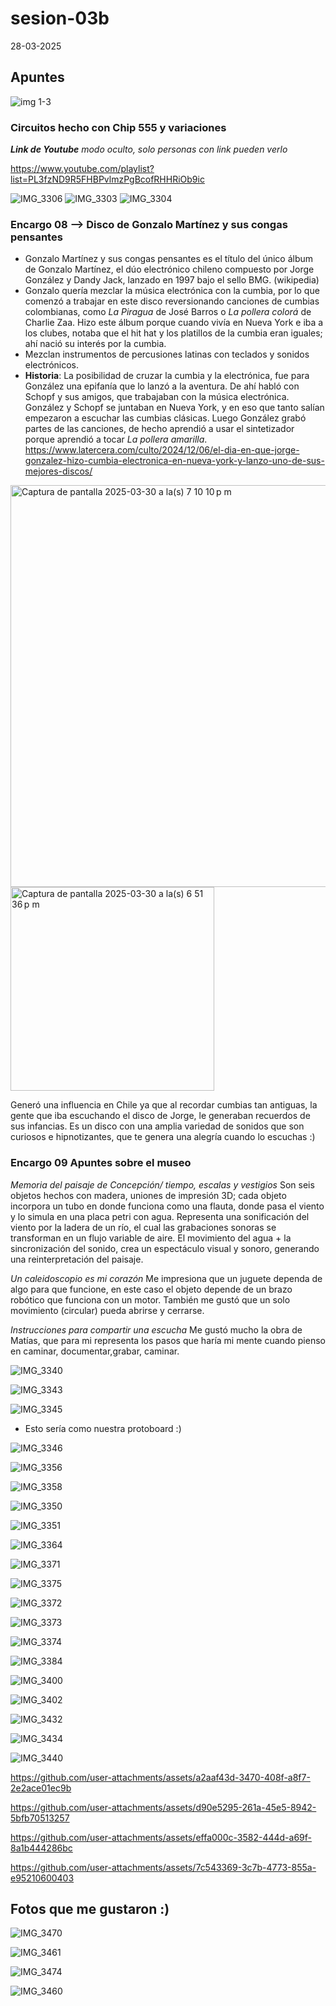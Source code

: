 # sesion-03b
28-03-2025

## Apuntes

![img 1-3](https://github.com/user-attachments/assets/1c086b83-81c5-4ff5-80bd-5a5bdbad1456)

### Circuitos hecho con Chip 555 y variaciones
***Link de Youtube*** _modo oculto, solo personas con link pueden verlo_

<https://www.youtube.com/playlist?list=PL3fzND9R5FHBPvlmzPgBcofRHHRiOb9ic>


![IMG_3306](https://github.com/user-attachments/assets/47e50ace-2ae1-44ec-8fd8-4a8a2ac461c1)
![IMG_3303](https://github.com/user-attachments/assets/71089036-7fd4-46fb-a4f9-718dc8b1043e)
![IMG_3304](https://github.com/user-attachments/assets/90f02657-46aa-4dd2-96e2-4c3f379af738)

### Encargo 08 --> Disco de Gonzalo Martínez y sus congas pensantes

* Gonzalo Martínez y sus congas pensantes es el título del único álbum de Gonzalo Martínez, el dúo electrónico chileno compuesto por Jorge González y Dandy Jack, lanzado en 1997 bajo el sello BMG. (wikipedia)
* Gonzalo quería mezclar la música electrónica con la cumbia, por lo que comenzó a trabajar en este disco reversionando canciones de cumbias colombianas, como _La Piragua_ de José Barros o _La pollera colorá_ de Charlie Zaa. Hizo este álbum porque cuando vivía en Nueva York e iba a los clubes, notaba que el hit hat y los platillos de la cumbia eran iguales; ahí nació su interés por la cumbia.
* Mezclan instrumentos de percusiones latinas con teclados y sonidos electrónicos.
* **Historia**: La posibilidad de cruzar la cumbia y la electrónica, fue para González una epifanía que lo lanzó a la aventura. De ahí habló con Schopf y sus amigos, que trabajaban con la música electrónica. González y Schopf se juntaban en Nueva York, y en eso que tanto salían empezaron a escuchar las cumbias clásicas. Luego González grabó partes de las canciones, de hecho aprendió a usar el sintetizador porque aprendió a tocar _La pollera amarilla_.
<https://www.latercera.com/culto/2024/12/06/el-dia-en-que-jorge-gonzalez-hizo-cumbia-electronica-en-nueva-york-y-lanzo-uno-de-sus-mejores-discos/>

<img width="643" alt="Captura de pantalla 2025-03-30 a la(s) 7 10 10 p m" src="https://github.com/user-attachments/assets/0b783060-a601-45f0-b4bc-fcd469fbc42d" />
<img width="326" alt="Captura de pantalla 2025-03-30 a la(s) 6 51 36 p m" src="https://github.com/user-attachments/assets/14e41adb-d22f-4a52-8968-c1ef985abbaa" />

Generó una influencia en Chile ya que al recordar cumbias tan antiguas, la gente que iba escuchando el disco de Jorge, le generaban recuerdos de sus infancias. Es un disco con una amplia variedad de sonidos que son curiosos e hipnotizantes, que te genera una alegría cuando lo escuchas :)

### Encargo 09 Apuntes sobre el museo

_Memoria del paisaje de Concepción/ tiempo, escalas y vestigios_ Son seis objetos hechos con madera, uniones de impresión 3D; cada objeto incorpora un tubo en donde funciona como una flauta, donde pasa el viento y lo simula en una placa petri con agua. Representa una sonificación del viento por la ladera de un río, el cual las grabaciones sonoras se transforman en un flujo variable de aire. El movimiento del agua + la sincronización del sonido, crea un espectáculo visual y sonoro, generando una reinterpretación del paisaje.

_Un caleidoscopio es mi corazón_ Me impresiona que un juguete dependa de algo para que funcione, en este caso el objeto depende de un 
brazo robótico que funciona con un motor. También me gustó que un solo movimiento (circular) pueda abrirse y cerrarse.

_Instrucciones para compartir una escucha_ Me gustó mucho la obra de Matías, que para mi representa los pasos que haría mi mente cuando pienso en caminar, documentar,grabar, caminar.

![IMG_3340](https://github.com/user-attachments/assets/dc99f838-c4b0-4dc0-bf5b-9bcd609ff621)

![IMG_3343](https://github.com/user-attachments/assets/0b7da359-3f2f-4996-8345-eae929afb2e6)

![IMG_3345](https://github.com/user-attachments/assets/dce8b8ca-1c80-4793-940f-865b7eb26bba)
* Esto sería como nuestra protoboard :)

![IMG_3346](https://github.com/user-attachments/assets/2ce3d579-73e7-44db-a6d2-a0c4b27dae38)

![IMG_3356](https://github.com/user-attachments/assets/5b6f029b-927f-43fd-a879-57aa43559a72)

![IMG_3358](https://github.com/user-attachments/assets/556b741b-97a3-4f63-a763-cb359615532e)

![IMG_3350](https://github.com/user-attachments/assets/294e4215-54a7-468f-9f75-b3cebc50c1f7)

![IMG_3351](https://github.com/user-attachments/assets/890cddcd-942b-4a2a-9bc0-b6b2d03fa815)

![IMG_3364](https://github.com/user-attachments/assets/2530a638-eae1-45a7-a39b-5e74c0f95f18)

![IMG_3371](https://github.com/user-attachments/assets/6e827d7e-0448-45a9-a992-d3940769cf54)

![IMG_3375](https://github.com/user-attachments/assets/2680432d-8987-459a-93d1-e3a4f82858ac)

![IMG_3372](https://github.com/user-attachments/assets/8dbef159-1ce7-4d9f-9083-fd19fe4c6f64)

![IMG_3373](https://github.com/user-attachments/assets/ed305485-c11c-491f-bac0-17f8d693fd24)

![IMG_3374](https://github.com/user-attachments/assets/f347ad02-11d9-4e1b-ae14-8730c5a173af)

![IMG_3384](https://github.com/user-attachments/assets/1f874639-76a2-4c26-8b0a-fd2b86672b1f)

![IMG_3400](https://github.com/user-attachments/assets/9a58736f-a7d1-4636-84fc-fd715da2f299)

![IMG_3402](https://github.com/user-attachments/assets/b0c8563e-69b7-41cc-b2aa-7e611026bbd3)

![IMG_3432](https://github.com/user-attachments/assets/6083ce20-1cc5-4950-8106-6114ddc3a50b)

![IMG_3434](https://github.com/user-attachments/assets/d43e4576-9bd4-43f2-b94f-db33252a36f3)

![IMG_3440](https://github.com/user-attachments/assets/b2c65be6-cc2f-43ef-83ee-0a14c2bd8246)

https://github.com/user-attachments/assets/a2aaf43d-3470-408f-a8f7-2e2ace01ec9b

https://github.com/user-attachments/assets/d90e5295-261a-45e5-8942-5bfb70513257

https://github.com/user-attachments/assets/effa000c-3582-444d-a69f-8a1b444286bc

https://github.com/user-attachments/assets/7c543369-3c7b-4773-855a-e95210600403


## Fotos que me gustaron :)

![IMG_3470](https://github.com/user-attachments/assets/b3cdfed7-7079-4522-b182-8239c9b590d3)

![IMG_3461](https://github.com/user-attachments/assets/18f82e1e-93f1-477c-b255-05bfd23c95b6)

![IMG_3474](https://github.com/user-attachments/assets/e570d159-cae8-4ed8-8de3-2d78dee3fe20)

![IMG_3460](https://github.com/user-attachments/assets/14f99d14-c5e0-44e3-8ed7-50b8e1168bf2)

